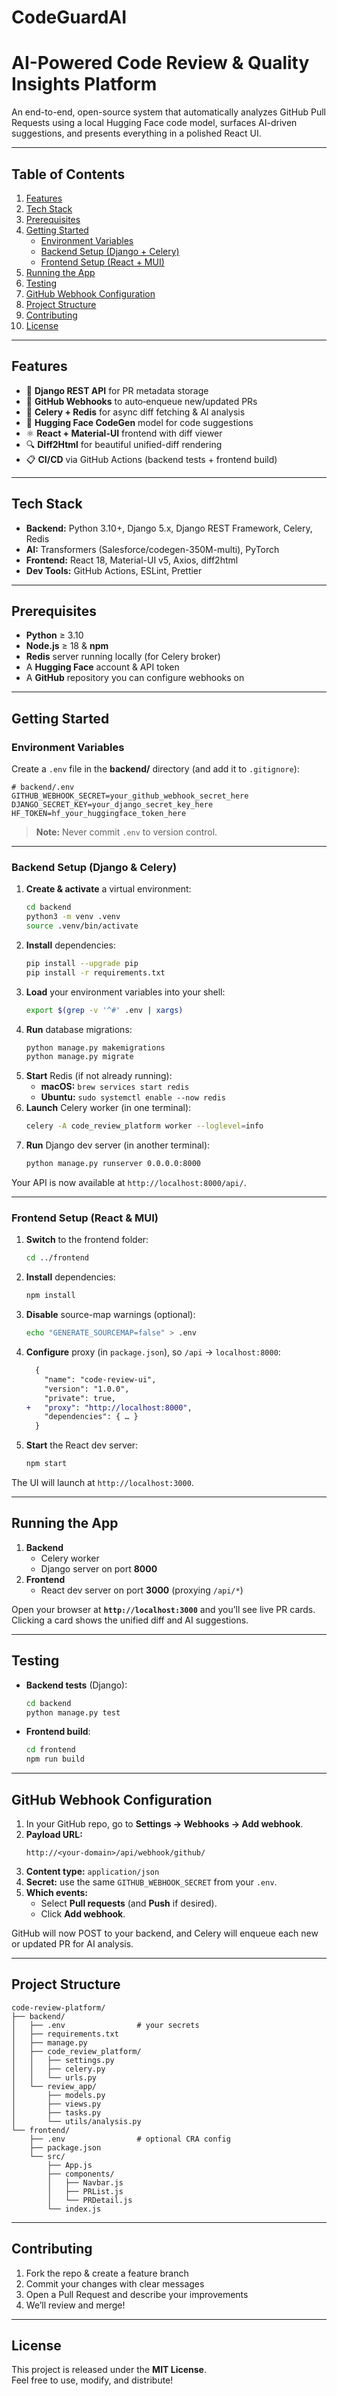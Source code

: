 # CodeGuardAI


# AI-Powered Code Review & Quality Insights Platform

An end-to-end, open-source system that automatically analyzes GitHub Pull Requests using a local Hugging Face code model, surfaces AI-driven suggestions, and presents everything in a polished React UI.

---

## Table of Contents

1. [Features](#features)  
2. [Tech Stack](#tech-stack)  
3. [Prerequisites](#prerequisites)  
4. [Getting Started](#getting-started)  
   - [Environment Variables](#environment-variables)  
   - [Backend Setup (Django + Celery)](#backend-setup-django--celery)  
   - [Frontend Setup (React + MUI)](#frontend-setup-react--mui)  
5. [Running the App](#running-the-app)  
6. [Testing](#testing)  
7. [GitHub Webhook Configuration](#github-webhook-configuration)  
8. [Project Structure](#project-structure)  
9. [Contributing](#contributing)  
10. [License](#license)  

---

## Features

- 🐍 **Django REST API** for PR metadata storage  
- 🔄 **GitHub Webhooks** to auto‐enqueue new/updated PRs  
- 🤖 **Celery + Redis** for async diff fetching & AI analysis  
- 🧠 **Hugging Face CodeGen** model for code suggestions  
- ⚛️ **React + Material-UI** frontend with diff viewer  
- 🔍 **Diff2Html** for beautiful unified-diff rendering  
- 📋 **CI/CD** via GitHub Actions (backend tests + frontend build)  

---

## Tech Stack

- **Backend:** Python 3.10+, Django 5.x, Django REST Framework, Celery, Redis  
- **AI:** Transformers (Salesforce/codegen-350M-multi), PyTorch  
- **Frontend:** React 18, Material-UI v5, Axios, diff2html  
- **Dev Tools:** GitHub Actions, ESLint, Prettier  

---

## Prerequisites

- **Python** ≥ 3.10  
- **Node.js** ≥ 18 & **npm**  
- **Redis** server running locally (for Celery broker)  
- A **Hugging Face** account & API token  
- A **GitHub** repository you can configure webhooks on  

---

## Getting Started

### Environment Variables

Create a `.env` file in the **backend/** directory (and add it to `.gitignore`):

```dotenv
# backend/.env
GITHUB_WEBHOOK_SECRET=your_github_webhook_secret_here
DJANGO_SECRET_KEY=your_django_secret_key_here
HF_TOKEN=hf_your_huggingface_token_here
```

> **Note:** Never commit `.env` to version control.

---

### Backend Setup (Django & Celery)

1. **Create & activate** a virtual environment:
   ```bash
   cd backend
   python3 -m venv .venv
   source .venv/bin/activate
   ```
2. **Install** dependencies:
   ```bash
   pip install --upgrade pip
   pip install -r requirements.txt
   ```
3. **Load** your environment variables into your shell:
   ```bash
   export $(grep -v '^#' .env | xargs)
   ```
4. **Run** database migrations:
   ```bash
   python manage.py makemigrations
   python manage.py migrate
   ```
5. **Start** Redis (if not already running):
   - **macOS:** `brew services start redis`  
   - **Ubuntu:** `sudo systemctl enable --now redis`
6. **Launch** Celery worker (in one terminal):
   ```bash
   celery -A code_review_platform worker --loglevel=info
   ```
7. **Run** Django dev server (in another terminal):
   ```bash
   python manage.py runserver 0.0.0.0:8000
   ```

Your API is now available at `http://localhost:8000/api/`.

---

### Frontend Setup (React & MUI)

1. **Switch** to the frontend folder:
   ```bash
   cd ../frontend
   ```
2. **Install** dependencies:
   ```bash
   npm install
   ```
3. **Disable** source-map warnings (optional):
   ```bash
   echo "GENERATE_SOURCEMAP=false" > .env
   ```
4. **Configure** proxy (in `package.json`), so `/api` → `localhost:8000`:
   ```diff
     {
       "name": "code-review-ui",
       "version": "1.0.0",
       "private": true,
   +   "proxy": "http://localhost:8000",
       "dependencies": { … }
     }
   ```
5. **Start** the React dev server:
   ```bash
   npm start
   ```

The UI will launch at `http://localhost:3000`.

---

## Running the App

1. **Backend**  
   - Celery worker  
   - Django server on port **8000**  
2. **Frontend**  
   - React dev server on port **3000** (proxying `/api/*`)  

Open your browser at **`http://localhost:3000`** and you’ll see live PR cards. Clicking a card shows the unified diff and AI suggestions.

---

## Testing

- **Backend tests** (Django):
  ```bash
  cd backend
  python manage.py test
  ```
- **Frontend build**:
  ```bash
  cd frontend
  npm run build
  ```

---

## GitHub Webhook Configuration

1. In your GitHub repo, go to **Settings → Webhooks → Add webhook**.  
2. **Payload URL:**  
   ```
   http://<your-domain>/api/webhook/github/
   ```
3. **Content type:** `application/json`  
4. **Secret:** use the same `GITHUB_WEBHOOK_SECRET` from your `.env`.  
5. **Which events:**  
   - Select **Pull requests** (and **Push** if desired).  
   - Click **Add webhook**.

GitHub will now POST to your backend, and Celery will enqueue each new or updated PR for AI analysis.

---

## Project Structure

```
code-review-platform/
├── backend/
│   ├── .env                # your secrets
│   ├── requirements.txt
│   ├── manage.py
│   ├── code_review_platform/
│   │   ├── settings.py
│   │   ├── celery.py
│   │   └── urls.py
│   └── review_app/
│       ├── models.py
│       ├── views.py
│       ├── tasks.py
│       └── utils/analysis.py
└── frontend/
    ├── .env                # optional CRA config
    ├── package.json
    └── src/
        ├── App.js
        ├── components/
        │   ├── Navbar.js
        │   ├── PRList.js
        │   └── PRDetail.js
        └── index.js
```

---

## Contributing

1. Fork the repo & create a feature branch  
2. Commit your changes with clear messages  
3. Open a Pull Request and describe your improvements  
4. We’ll review and merge!

---

## License

This project is released under the **MIT License**.  
Feel free to use, modify, and distribute!